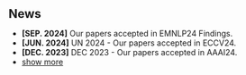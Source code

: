 <h1 id="news"></h1>

<h2 style="margin: 30px 0px 10px;">News</h2>

<ul>
<li><strong>[SEP. 2024]</strong> Our papers accepted in EMNLP24 Findings.</li> 
<li><strong>[JUN. 2024]</strong> UN 2024 - Our papers accepted in ECCV24.</li> 
<li><strong>[DEC. 2023]</strong> DEC 2023 - Our papers accepted in AAAI24.</li> 
<li><a href="javascript:toggle_vis('news')">show more</a></li>
 <div id="news" style="display:none">
<li>Aug 2023 - Our papers accepted as Oral Presentation in ACM CIKM2023.</li>
<li>May 2023 - Our two journal papers accepted in IEEE TETCI and IJB.</li>
<li>Nov 2022 - Our conference paper accepted in AAAI'23. We propose a novel augmentation for medical image domain generalization. The code released at <a href="https://github.com/Kaiseem/SLAug">here</a>.</li>
<li>Jul 2022 - Our conference paper accepted in ECCV'22. We propose a novel hybrid vision-transformer-based GAN for image outpainting. The code released at <a href="https://github.com/Kaiseem/QueryOTR">here</a>.</li>
<li>Jun 2022 - Our journal paper accepted in IEEE-JBHI (IF: 7.0).</li>
<li>Dec 2021 - Our team PremiLab wins 5th in the Challenge <a href="https://www.sciencedirect.com/science/article/pii/S1361841522002560">CrossMoDa 2021 (MICCAI workshop)</a>.</li>
<li>Dec 2021 - Our journal paper accepted in International Journal of Bioprinting (IF: 7.4).</li>
<li>Nov 2021 - Our journal paper accepted in Cognitive Computation (IF: 4.9).</li>
<li>Dec 2019 - I started my PhD course at UoL PremiLab Lab with full scholarship.</li>
</div>
</ul>
